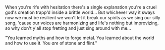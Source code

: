 When you're rife with hesitation
there's a single explanation
you're a cruel god's creation
trapp'd inside a brittle world...
But whichever way it sways
now we must be resilient
we won't let it break our spirits
as we sing our silly song,
'cause our voices are harmonizing
and life's nothing but improvizing,
so why don't y'all stop fretting
and just sing around with me...



 "You learned myths and how to forge metal. You learned about the world and how to use it. You *are* of stone and flint."

